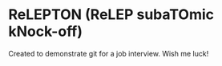 # ReLEPTON (ReLEP subaTOmic kNock-off)

Created to demonstrate git for a job interview. Wish me luck!
